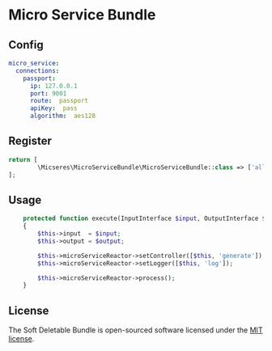 # Micro Service Bundle

## Config

```yaml
micro_service:
  connections:
    passport:
      ip: 127.0.0.1
      port: 9001
      route:  passport
      apiKey:  pass
      algorithm:  aes128
```

## Register
```php
return [
        \Micseres\MicroServiceBundle\MicroServiceBundle::class => ['all' => true],
];
```

## Usage

```php
    protected function execute(InputInterface $input, OutputInterface $output): void
    {
        $this->input  = $input;
        $this->output = $output;

        $this->microServiceReactor->setController([$this, 'generate']);
        $this->microServiceReactor->setLogger([$this, 'log']);

        $this->microServiceReactor->process();
    }
```

## License

The Soft Deletable Bundle is open-sourced software licensed under the [MIT license](https://opensource.org/licenses/MIT).

